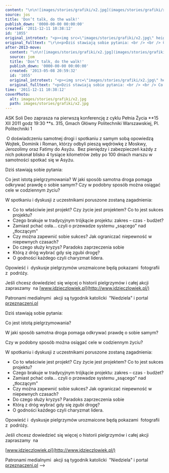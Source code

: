 ```yaml
---
content: "\n\n![images/stories/grafiki/x2.jpg](images/stories/grafiki/x2.jpg)\nASK Soli Deo zaprasza na pierwszą konferencję z cyklu Pełnia Życia\n**15 XII 2011 godz 19:30 **s. 315, Gmach Główny Politechniki Warszawskiej, Pl. Politechniki 1\n \n\_O doświadczeniu samotnej drogi i spotkaniu z samym sobą opowiedzą Wojtek, Dominik i Roman, którzy odbyli pieszą wędrówkę z         Moskwy, Jerozolimy oraz Fatimy do Asyżu. \_Bez pieniędzy i zabezpieczeń każdy z nich pokonał blisko 4 tysiące kilometrów żeby po 100 dniach marszu w samotności spotkać się w Asyżu.\n\_\n\n<!--{{intro-break}}-->\n\nDziś stawiają sobie pytania: \n \n Co jest istotą pielgrzymowania?\nW jaki sposób samotna droga pomaga odkrywać prawdę o sobie samym?\nCzy w podobny sposób można osiągać cele w codziennym życiu?\n \n\nW spotkaniu i dyskusji z uczestnikami poruszone zostaną zagadnienia:\n\n<ul>\n<li>Co to właściwie jest projekt?      Czy życie jest projektem? Co to jest sukces projektu?</li>\n<li>Czego brakuje w tradycyjnym      trójkącie projektu: zakres – czas - budżet?</li>\n<li>Zamiast pchać osła... czyli o      przewadze systemu „ssącego\" nad „tłoczącym\"</li>\n<li>Czy można zapewnić sobie      sukces? Jak ograniczać niepewność w niepewnych czasach?</li>\n<li>Do czego służy kryzys? Paradoks      zaprzeczenia sobie</li>\n<li>Którą z dróg wybrać gdy się      zgubi drogę?</li>\n<li>O godności każdego czyli      charyzmat lidera.</li>\n</ul>\n Opowieść i \_dyskusje pielgrzymów urozmaicone będą pokazami \_fotografii\_ z\_ podróży. \n \n Jeśli chcesz dowiedzieć się więcej o historii pielgrzymów i całej akcji zapraszamy\_ na\n[www.idzieczlowiek.pl](http://www.idzieczlowiek.pl/)\n\nPatronami medialnymi \_akcji są tygodnik katolicki \_\"Niedziela\" i portal [przeznaczeni.pl](http://przeznaczeni.pl/)\n\n<!--CONTENT FROM OLD SERVER (jos before 2013): \n\n![images/stories/grafiki/x2.jpg](images/stories/grafiki/x2.jpg)\n\r\n\nASK Soli Deo zaprasza na pierwszą konferencję z cyklu Pełnia Życia\n\r\n\n**15 XII 2011 godz 19:30 **s. 315, Gmach Główny Politechniki Warszawskiej, Pl. Politechniki 1\n \n\_O doświadczeniu samotnej drogi i spotkaniu z samym sobą opowiedzą Wojtek, Dominik i Roman, którzy odbyli pieszą wędrówkę z         Moskwy, Jerozolimy oraz Fatimy do Asyżu. \_Bez pieniędzy i zabezpieczeń każdy z nich pokonał blisko 4 tysiące kilometrów żeby po 100 dniach marszu w samotności spotkać się w Asyżu.\n\r\n\n\_\n\r\n\n<!--{{intro-break}}-->\n\r\n\nDziś stawiają sobie pytania: \n \n Co jest istotą pielgrzymowania?\n\r\n\nW jaki sposób samotna droga pomaga odkrywać prawdę o sobie samym?\n\r\n\nCzy w podobny sposób można osiągać cele w codziennym życiu?\n \n\n\r\n\nW spotkaniu i dyskusji z uczestnikami poruszone zostaną zagadnienia:\n\r\n<ul>\r\n<li>Co to właściwie jest projekt?      Czy życie jest projektem? Co to jest sukces projektu?</li>\r\n<li>Czego brakuje w tradycyjnym      trójkącie projektu: zakres – czas - budżet?</li>\r\n<li>Zamiast pchać osła... czyli o      przewadze systemu „ssącego\" nad „tłoczącym\"</li>\r\n<li>Czy można zapewnić sobie      sukces? Jak ograniczać niepewność w niepewnych czasach?</li>\r\n<li>Do czego służy kryzys? Paradoks      zaprzeczenia sobie</li>\r\n<li>Którą z dróg wybrać gdy się      zgubi drogę?</li>\r\n<li>O godności każdego czyli      charyzmat lidera.</li>\r\n</ul>\r\n Opowieść i \_dyskusje pielgrzymów urozmaicone będą pokazami \_fotografii\_ z\_ podróży. \n \n Jeśli chcesz dowiedzieć się więcej o historii pielgrzymów i całej akcji zapraszamy\_ na\n\r\n\n[www.idzieczlowiek.pl](http://www.idzieczlowiek.pl/)\n\r\nPatronami medialnymi \_akcji są tygodnik katolicki \_\"Niedziela\" i portal [przeznaczeni.pl](http://przeznaczeni.pl/)\n-->"
source: jos
title: 'Don’t talk, do the walk!'
publish_down: '0000-00-00 00:00:00'
created: '2011-12-11 10:38:12'
id: '1055'
original_introtext: "<p><img src=\"images/stories/grafiki/x2.jpg\" height=\"150\" style=\"float: left;\" /></p>\r\n<p style=\"padding-left: 150px;\">ASK Soli Deo zaprasza na pierwszą konferencję z cyklu Pełnia Życia</p>\r\n<p style=\"padding-left: 150px;\"><strong>15 XII 2011 godz 19:30 </strong>s. 315, Gmach Główny Politechniki Warszawskiej, Pl. Politechniki 1<span style=\"text-decoration: underline;\"><br /> </span><br />\_O doświadczeniu samotnej drogi i spotkaniu z samym sobą opowiedzą Wojtek, Dominik i Roman, którzy odbyli pieszą wędrówkę z         Moskwy, Jerozolimy oraz Fatimy do Asyżu. \_Bez pieniędzy i zabezpieczeń każdy z nich pokonał blisko 4 tysiące kilometrów żeby po 100 dniach marszu w samotności spotkać się w Asyżu.</p>\r\n<p>\_</p>\r\n"
original_fulltext: "\r\n<p>Dziś stawiają sobie pytania: <br /> <br /> Co jest istotą pielgrzymowania?</p>\r\n<p>W jaki sposób samotna droga pomaga odkrywać prawdę o sobie samym?</p>\r\n<p>Czy w podobny sposób można osiągać cele w codziennym życiu?<br /> <br /></p>\r\n<p>W spotkaniu i dyskusji z uczestnikami poruszone zostaną zagadnienia:</p>\r\n<ul>\r\n<li>Co to właściwie jest projekt?      Czy życie jest projektem? Co to jest sukces projektu?</li>\r\n<li>Czego brakuje w tradycyjnym      trójkącie projektu: zakres – czas - budżet?</li>\r\n<li>Zamiast pchać osła... czyli o      przewadze systemu „ssącego\" nad „tłoczącym\"</li>\r\n<li>Czy można zapewnić sobie      sukces? Jak ograniczać niepewność w niepewnych czasach?</li>\r\n<li>Do czego służy kryzys? Paradoks      zaprzeczenia sobie</li>\r\n<li>Którą z dróg wybrać gdy się      zgubi drogę?</li>\r\n<li>O godności każdego czyli      charyzmat lidera.</li>\r\n</ul>\r\n<p><br /> Opowieść i \_dyskusje pielgrzymów urozmaicone będą pokazami \_fotografii\_ z\_ podróży. <br /> <br /> Jeśli chcesz dowiedzieć się więcej o historii pielgrzymów i całej akcji zapraszamy\_ na</p>\r\n<p><a target=\"_blank\" href=\"http://www.idzieczlowiek.pl/\">www.idzieczlowiek.pl</a></p>\r\nPatronami medialnymi \_akcji są tygodnik katolicki \_\"Niedziela\" i portal <a target=\"_blank\" href=\"http://przeznaczeni.pl/\">przeznaczeni.pl</a>"
after-2013-move:
  content: "\n\n![images/stories/grafiki/x2.jpg](images/stories/grafiki/x2.jpg)\nASK Soli Deo zaprasza na pierwszą konferencję z cyklu Pełnia Życia\n**15 XII 2011 godz 19:30 **s. 315, Gmach Główny Politechniki Warszawskiej, Pl. Politechniki 1\n \n\_O doświadczeniu samotnej drogi i spotkaniu z samym sobą opowiedzą Wojtek, Dominik i Roman, którzy odbyli pieszą wędrówkę z         Moskwy, Jerozolimy oraz Fatimy do Asyżu. \_Bez pieniędzy i zabezpieczeń każdy z nich pokonał blisko 4 tysiące kilometrów żeby po 100 dniach marszu w samotności spotkać się w Asyżu.\n\_\n\n<!--{{intro-break}}-->\n\nDziś stawiają sobie pytania: \n \n Co jest istotą pielgrzymowania?\nW jaki sposób samotna droga pomaga odkrywać prawdę o sobie samym?\nCzy w podobny sposób można osiągać cele w codziennym życiu?\n \n\nW spotkaniu i dyskusji z uczestnikami poruszone zostaną zagadnienia:\n\n<ul>\n<li>Co to właściwie jest projekt?      Czy życie jest projektem? Co to jest sukces projektu?</li>\n<li>Czego brakuje w tradycyjnym      trójkącie projektu: zakres – czas - budżet?</li>\n<li>Zamiast pchać osła... czyli o      przewadze systemu „ssącego\" nad „tłoczącym\"</li>\n<li>Czy można zapewnić sobie      sukces? Jak ograniczać niepewność w niepewnych czasach?</li>\n<li>Do czego służy kryzys? Paradoks      zaprzeczenia sobie</li>\n<li>Którą z dróg wybrać gdy się      zgubi drogę?</li>\n<li>O godności każdego czyli      charyzmat lidera.</li>\n</ul>\n Opowieść i \_dyskusje pielgrzymów urozmaicone będą pokazami \_fotografii\_ z\_ podróży. \n \n Jeśli chcesz dowiedzieć się więcej o historii pielgrzymów i całej akcji zapraszamy\_ na\n[www.idzieczlowiek.pl](http://www.idzieczlowiek.pl/)\n\nPatronami medialnymi \_akcji są tygodnik katolicki \_\"Niedziela\" i portal [przeznaczeni.pl](http://przeznaczeni.pl/)"
  source: jom
  title: 'Don’t talk, do the walk!'
  publish_down: '0000-00-00 00:00:00'
  created: '2013-05-08 20:59:32'
  id: '1055'
  original_introtext: "<p><img src=\"images/stories/grafiki/x2.jpg\" height=\"150\" style=\"float: left;\" /></p>\n<p style=\"padding-left: 150px;\">ASK Soli Deo zaprasza na pierwszą konferencję z cyklu Pełnia Życia</p>\n<p style=\"padding-left: 150px;\"><strong>15 XII 2011 godz 19:30 </strong>s. 315, Gmach Główny Politechniki Warszawskiej, Pl. Politechniki 1<span style=\"text-decoration: underline;\"><br /> </span><br />\_O doświadczeniu samotnej drogi i spotkaniu z samym sobą opowiedzą Wojtek, Dominik i Roman, którzy odbyli pieszą wędrówkę z         Moskwy, Jerozolimy oraz Fatimy do Asyżu. \_Bez pieniędzy i zabezpieczeń każdy z nich pokonał blisko 4 tysiące kilometrów żeby po 100 dniach marszu w samotności spotkać się w Asyżu.</p>\n<p>\_</p>"
  original_fulltext: "<p>Dziś stawiają sobie pytania: <br /> <br /> Co jest istotą pielgrzymowania?</p>\n<p>W jaki sposób samotna droga pomaga odkrywać prawdę o sobie samym?</p>\n<p>Czy w podobny sposób można osiągać cele w codziennym życiu?<br /> <br /></p>\n<p>W spotkaniu i dyskusji z uczestnikami poruszone zostaną zagadnienia:</p>\n<ul>\n<li>Co to właściwie jest projekt?      Czy życie jest projektem? Co to jest sukces projektu?</li>\n<li>Czego brakuje w tradycyjnym      trójkącie projektu: zakres – czas - budżet?</li>\n<li>Zamiast pchać osła... czyli o      przewadze systemu „ssącego\" nad „tłoczącym\"</li>\n<li>Czy można zapewnić sobie      sukces? Jak ograniczać niepewność w niepewnych czasach?</li>\n<li>Do czego służy kryzys? Paradoks      zaprzeczenia sobie</li>\n<li>Którą z dróg wybrać gdy się      zgubi drogę?</li>\n<li>O godności każdego czyli      charyzmat lidera.</li>\n</ul>\n<p><br /> Opowieść i \_dyskusje pielgrzymów urozmaicone będą pokazami \_fotografii\_ z\_ podróży. <br /> <br /> Jeśli chcesz dowiedzieć się więcej o historii pielgrzymów i całej akcji zapraszamy\_ na</p>\n<p><a target=\"_blank\" href=\"http://www.idzieczlowiek.pl/\">www.idzieczlowiek.pl</a></p>\nPatronami medialnymi \_akcji są tygodnik katolicki \_\"Niedziela\" i portal <a target=\"_blank\" href=\"http://przeznaczeni.pl/\">przeznaczeni.pl</a>"
time: '2011-12-11 10:38:12'
coverPhoto:
  alt: images/stories/grafiki/x2.jpg
  path: images/stories/grafiki/x2.jpg
---
```

ASK Soli Deo zaprasza na pierwszą konferencję z cyklu Pełnia Życia
**15 XII 2011 godz 19:30 **s. 315, Gmach Główny Politechniki Warszawskiej, Pl. Politechniki 1
 
 O doświadczeniu samotnej drogi i spotkaniu z samym sobą opowiedzą Wojtek, Dominik i Roman, którzy odbyli pieszą wędrówkę z         Moskwy, Jerozolimy oraz Fatimy do Asyżu.  Bez pieniędzy i zabezpieczeń każdy z nich pokonał blisko 4 tysiące kilometrów żeby po 100 dniach marszu w samotności spotkać się w Asyżu.
 

<!--{{intro-break}}-->

Dziś stawiają sobie pytania: 
 
 Co jest istotą pielgrzymowania?
W jaki sposób samotna droga pomaga odkrywać prawdę o sobie samym?
Czy w podobny sposób można osiągać cele w codziennym życiu?
 

W spotkaniu i dyskusji z uczestnikami poruszone zostaną zagadnienia:

<ul>
<li>Co to właściwie jest projekt?      Czy życie jest projektem? Co to jest sukces projektu?</li>
<li>Czego brakuje w tradycyjnym      trójkącie projektu: zakres – czas - budżet?</li>
<li>Zamiast pchać osła... czyli o      przewadze systemu „ssącego" nad „tłoczącym"</li>
<li>Czy można zapewnić sobie      sukces? Jak ograniczać niepewność w niepewnych czasach?</li>
<li>Do czego służy kryzys? Paradoks      zaprzeczenia sobie</li>
<li>Którą z dróg wybrać gdy się      zgubi drogę?</li>
<li>O godności każdego czyli      charyzmat lidera.</li>
</ul>
 Opowieść i  dyskusje pielgrzymów urozmaicone będą pokazami  fotografii  z  podróży. 
 
 Jeśli chcesz dowiedzieć się więcej o historii pielgrzymów i całej akcji zapraszamy  na
[www.idzieczlowiek.pl](http://www.idzieczlowiek.pl/)

Patronami medialnymi  akcji są tygodnik katolicki  "Niedziela" i portal [przeznaczeni.pl](http://przeznaczeni.pl/)

<!--CONTENT FROM OLD SERVER (jos before 2013): 




ASK Soli Deo zaprasza na pierwszą konferencję z cyklu Pełnia Życia


**15 XII 2011 godz 19:30 **s. 315, Gmach Główny Politechniki Warszawskiej, Pl. Politechniki 1
 
 O doświadczeniu samotnej drogi i spotkaniu z samym sobą opowiedzą Wojtek, Dominik i Roman, którzy odbyli pieszą wędrówkę z         Moskwy, Jerozolimy oraz Fatimy do Asyżu.  Bez pieniędzy i zabezpieczeń każdy z nich pokonał blisko 4 tysiące kilometrów żeby po 100 dniach marszu w samotności spotkać się w Asyżu.


 


<!--{{intro-break}}-->


Dziś stawiają sobie pytania: 
 
 Co jest istotą pielgrzymowania?


W jaki sposób samotna droga pomaga odkrywać prawdę o sobie samym?


Czy w podobny sposób można osiągać cele w codziennym życiu?
 



W spotkaniu i dyskusji z uczestnikami poruszone zostaną zagadnienia:

<ul>
<li>Co to właściwie jest projekt?      Czy życie jest projektem? Co to jest sukces projektu?</li>
<li>Czego brakuje w tradycyjnym      trójkącie projektu: zakres – czas - budżet?</li>
<li>Zamiast pchać osła... czyli o      przewadze systemu „ssącego" nad „tłoczącym"</li>
<li>Czy można zapewnić sobie      sukces? Jak ograniczać niepewność w niepewnych czasach?</li>
<li>Do czego służy kryzys? Paradoks      zaprzeczenia sobie</li>
<li>Którą z dróg wybrać gdy się      zgubi drogę?</li>
<li>O godności każdego czyli      charyzmat lidera.</li>
</ul>
 Opowieść i  dyskusje pielgrzymów urozmaicone będą pokazami  fotografii  z  podróży. 
 
 Jeśli chcesz dowiedzieć się więcej o historii pielgrzymów i całej akcji zapraszamy  na


[www.idzieczlowiek.pl](http://www.idzieczlowiek.pl/)

Patronami medialnymi  akcji są tygodnik katolicki  "Niedziela" i portal [przeznaczeni.pl](http://przeznaczeni.pl/)
-->

<!--{{json:{"created_date":"2011-12-11 10:38:12","publish_down":"0000-00-00 00:00:00","id":"1055"}}}-->